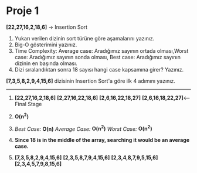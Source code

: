 # Proje 1

**[22,27,16,2,18,6]**  -> Insertion Sort

1.  Yukarı verilen dizinin sort türüne göre aşamalarını yazınız.
2.  Big-O gösterimini yazınız.
3.  Time Complexity: Average case: Aradığımız sayının ortada olması,Worst case: Aradığımız sayının sonda olması, Best case: Aradığımız sayının dizinin en başında olması.
4.  Dizi sıralandıktan sonra 18 sayısı hangi case kapsamına girer? Yazınız.

  

**[7,3,5,8,2,9,4,15,6]** dizisinin Insertion Sort'a göre ilk 4 adımını yazınız.

---
1)   **[22,27,16,2,18,6]**
		**[2,27,16,22,18,6]**
		**[2,6,16,22,18,27]**
		**[2,6,16,18,22,27]**<-- Final Stage

2) **O(n<sup>2</sup>)**
3) *Best Case:* **O(n)**
	*Average Case:* **O(n<sup>2</sup>)**
	*Worst Case:*  **O(n<sup>2</sup>)**
4) **Since 18 is in the middle of the array, searching it would be an average case.**

5) **[7,3,5,8,2,9,4,15,6]**
	**[2,3,5,8,7,9,4,15,6]**
	**[2,3,4,8,7,9,5,15,6]**
	**[2,3,4,5,7,9,8,15,6]**